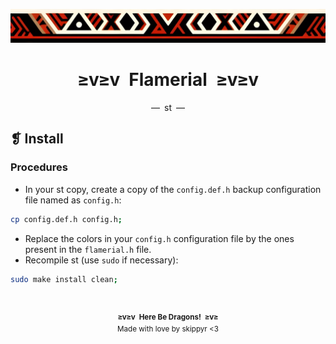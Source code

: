 <p align="center">
  <img alt="" src="../../assets/ornament.png" width=1020 />
</p>
<h1 align="center">≥v≥v&ensp;Flamerial&ensp;≥v≥v</h1>
<p align="center">—&ensp;st&ensp;—</p>

## ❡ Install
### Procedures
- In your st copy, create a copy of the `config.def.h` backup configuration file named as `config.h`:

```zsh
cp config.def.h config.h;
```

- Replace the colors in your `config.h` configuration file by the ones present in the `flamerial.h` file.
- Recompile st (use `sudo` if necessary):

```zsh
sudo make install clean;
```

&ensp;
<p align="center"><sup><strong>≥v≥v&ensp;Here Be Dragons!&ensp;≥v≥</strong><br />Made with love by skippyr <3</sup></p>
